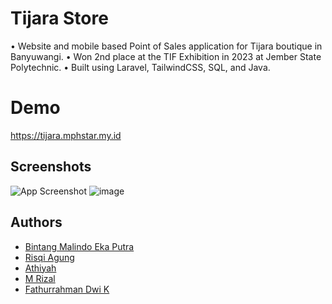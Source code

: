 
# Tijara Store

• Website and mobile based Point of Sales application for Tijara boutique in Banyuwangi.
• Won 2nd place at the TIF Exhibition in 2023 at Jember State Polytechnic.
• Built using Laravel, TailwindCSS, SQL, and Java.


# Demo

https://tijara.mphstar.my.id


## Screenshots

![App Screenshot](https://github.com/mphstar/wg-optical/assets/99969883/3b9a9625-d076-4ea6-832c-12dbbbd3bd0e)
![image](https://github.com/mphstar/wg-optical/assets/99969883/ac401da8-9535-4a41-98cd-44fa5ff5b16a)




## Authors

- [Bintang Malindo Eka Putra](https://www.github.com/mphstar)
- [Risqi Agung](https://www.github.com/mphstar)
- [Athiyah](https://www.github.com/mphstar)
- [M Rizal](https://www.github.com/mphstar)
- [Fathurrahman Dwi K](https://www.github.com/mphstar)


